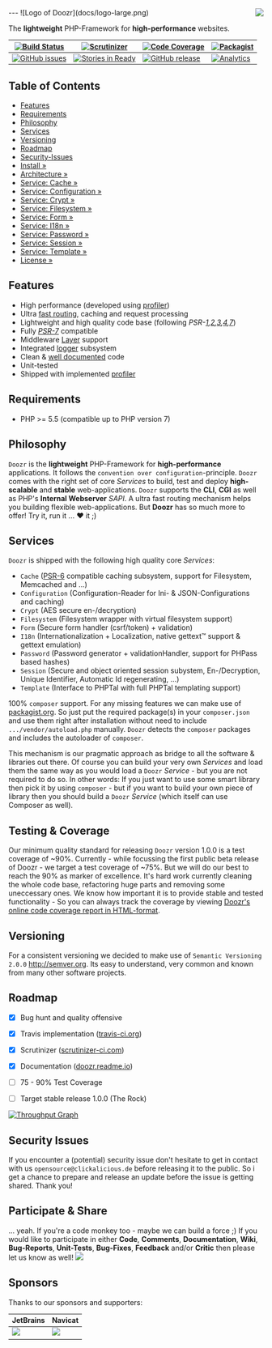 <img src="https://avatars2.githubusercontent.com/u/514566?v=3&u=4615dfc4970d93dea5d3eaf996b7903ee6e24e20&s=140" align="right" />
---
![Logo of Doozr](docs/logo-large.png)

The **lightweight** PHP-Framework for **high-performance** websites.

| [![Build Status](https://img.shields.io/travis/clickalicious/Doozr.svg)](https://travis-ci.org/clickalicious/Doozr) 	| [![Scrutinizer](https://img.shields.io/scrutinizer/g/clickalicious/Doozr.svg)](https://scrutinizer-ci.com/g/clickalicious/Doozr/) 	| [![Code Coverage](https://scrutinizer-ci.com/g/clickalicious/Doozr/badges/coverage.png?b=master)](https://scrutinizer-ci.com/g/clickalicious/Doozr/?branch=master) 	| [![Packagist](https://img.shields.io/packagist/l/clickalicious/Doozr.svg?style=flat)](http://opensource.org/licenses/BSD-2-Clause) 	|
|---	|---	|---	|---	|
| [![GitHub issues](https://img.shields.io/github/issues/clickalicious/doozr.svg?style=flat)](https://github.com/clickalicious/Doozr/issues) 	| [![Stories in Ready](https://badge.waffle.io/clickalicious/Doozr.png?label=ready&title=Ready)](https://waffle.io/clickalicious/Doozr)  	| [![GitHub release](https://img.shields.io/github/release/clickalicious/Doozr.svg?style=flat)](https://github.com/clickalicious/Doozr/releases) 	| [![Analytics](https://ga-beacon.appspot.com/UA-905793-10/clickalicious/readme?flat)](https://doozr.readme.io/docs)  	|


## Table of Contents

- [Features](#features)
- [Requirements](#requirements)
- [Philosophy](#philosophy)
- [Services](#services)
- [Versioning](#versioning)
- [Roadmap](#roadmap)
- [Security-Issues](#security-issues)
- [Install »](https://github.com/clickalicious/Doozr/blob/master/docs/INSTALL.md)
- [Architecture »](https://github.com/clickalicious/Doozr/blob/master/docs/ARCHITECTURE.md)
- [Service: Cache »](https://github.com/clickalicious/Doozr/blob/master/src/Service/Doozr/Cache/README.md)
- [Service: Configuration »](https://github.com/clickalicious/Doozr/blob/master/src/Service/Doozr/Configuration/README.md)
- [Service: Crypt »](https://github.com/clickalicious/Doozr/blob/master/src/Service/Doozr/Crypt/README.md)
- [Service: Filesystem »](https://github.com/clickalicious/Doozr/blob/master/src/Service/Doozr/Filesystem/README.md)
- [Service: Form »](https://github.com/clickalicious/Doozr/blob/master/src/Service/Doozr/Form/README.md)
- [Service: I18n »](https://github.com/clickalicious/Doozr/blob/master/src/Service/Doozr/I18n/README.md)
- [Service: Password »](https://github.com/clickalicious/Doozr/blob/master/src/Service/Doozr/Password/README.md)
- [Service: Session »](https://github.com/clickalicious/Doozr/blob/master/src/Service/Doozr/Session/README.md)
- [Service: Template »](https://github.com/clickalicious/Doozr/blob/master/src/Service/Doozr/Template/README.md)
- [License »](LICENSE)


## Features

 - High performance (developed using [profiler][5])
 - Ultra [fast routing][4], caching and request processing
 - Lightweight and high quality code base (following *PSR-[1][6],[2][7],[3][8],[4][9],[7][10]*)
 - Fully [*PSR-7*][10] compatible
 - Middleware [Layer][11] support
 - Integrated [logger][8] subsystem
 - Clean & [well documented][12] code
 - Unit-tested
 - Shipped with implemented [profiler][5] 


## Requirements

 - PHP >= 5.5 (compatible up to PHP version 7)


## Philosophy

`Doozr` is the **lightweight** PHP-Framework for **high-performance** applications. It follows the `convention over configuration`-principle. `Doozr` comes with the right set of core *Services* to build, test and deploy **high-scalable** and **stable** web-applications. `Doozr` supports the **CLI**, **CGI** as well as PHP's **Internal Webserver** *SAPI*. A ultra fast routing mechanism helps you building flexible web-applications. But **Doozr** has so much more to offer! Try it, run it ... ♥ it ;)


## Services

`Doozr` is shipped with the following high quality core *Services*:

 - `Cache` ([PSR-6][2] compatible caching subsystem, support for Filesystem, Memcached and ...)
 - `Configuration` (Configuration-Reader for Ini- & JSON-Configurations and caching)
 - `Crypt` (AES secure en-/decryption)
 - `Filesystem` (Filesystem wrapper with virtual filesystem support)
 - `Form` (Secure form handler (csrf/token) + validation)
 - `I18n` (Internationalization + Localization, native gettext™ support & gettext emulation)
 - `Password` (Password generator + validationHandler, support for PHPass based hashes)
 - `Session` (Secure and object oriented session subystem, En-/Decryption, Unique Identifier, Automatic Id regenerating, ...)
 - `Template` (Interface to PHPTal with full PHPTal templating support)

100% `composer` support. For any missing features we can make use of [packagist.org][1]. So just put the required package(s) in your `composer.json` and use them right after installation without need to include `.../vendor/autoload.php` manually. `Doozr` detects the `composer` packages and includes the autoloader of `composer`.

This mechanism is our pragmatic approach as bridge to all the software & libraries out there. Of course you can build your very own *Services* and load them the same way as you would load a `Doozr` *Service* - but you are not required to do so. In other words: If you just want to use some smart library then pick it by using `composer` - but if you want to build your own piece of library then you should build a `Doozr` *Service* (which itself can use Composer as well).


## Testing & Coverage

Our minimum quality standard for releasing `Doozr` version 1.0.0 is a test coverage of ~90%. Currently - while focussing the first public beta release of Doozr - we target a test coverage of ~75%. But we will do our best to reach the 90% as marker of excellence. It's hard work currently cleaning the whole code base, refactoring huge parts and removing some uneccessary ones. We know how important it is to provide stable and tested functionality - So you can always track the coverage by viewing [Doozr's online code coverage report in HTML-format][3].


## Versioning

For a consistent versioning we decided to make use of `Semantic Versioning 2.0.0` http://semver.org. Its easy to understand, very common and known from many other software projects.


## Roadmap

- [x] Bug hunt and quality offensive
- [x] Travis implementation ([travis-ci.org](https://travis-ci.org/clickalicious/Doozr))
- [x] Scrutinizer ([scrutinizer-ci.com](https://scrutinizer-ci.com/g/clickalicious/Doozr/))
- [x] Documentation ([doozr.readme.io](https://doozr.readme.io))
- [ ] 75 - 90% Test Coverage
- [ ] Target stable release 1.0.0 (The Rock)


[![Throughput Graph](https://graphs.waffle.io/clickalicious/Doozr/throughput.svg)](https://waffle.io/clickalicious/Doozr/metrics)


## Security Issues

If you encounter a (potential) security issue don't hesitate to get in contact with us `opensource@clickalicious.de` before releasing it to the public. So i get a chance to prepare and release an update before the issue is getting shared. Thank you!


## Participate & Share

... yeah. If you're a code monkey too - maybe we can build a force ;) If you would like to participate in either **Code**, **Comments**, **Documentation**, **Wiki**, **Bug-Reports**, **Unit-Tests**, **Bug-Fixes**, **Feedback** and/or **Critic** then please let us know as well!
<a href="https://twitter.com/intent/tweet?hashtags=&original_referer=http%3A%2F%2Fgithub.com%2F&text=Doozr%20-%20The%20lightweight%20PHP-Framework%20for%20high-performance%20projects%20%40phpfluesterer%20%23Doozr%20%23php%20https%3A%2F%2Fgithub.com%2Fclickalicious%2FDoozr&tw_p=tweetbutton" target="_blank">
  <img src="http://jpillora.com/github-twitter-button/img/tweet.png"></img>
</a>


## Sponsors

Thanks to our sponsors and supporters:

| JetBrains | Navicat |
|---|---|
| <a href="https://www.jetbrains.com/phpstorm/" title="PHP IDE :: JetBrains PhpStorm" target="_blank"><img src="https://resources.jetbrains.com/assets/media/open-graph/jetbrains_250x250.png" height="55"></img></a> | <a href="http://www.navicat.com/" title="Navicat GUI - DB GUI-Admin-Tool for MySQL, MariaDB, SQL Server, SQLite, Oracle & PostgreSQL" target="_blank"><img src="http://upload.wikimedia.org/wikipedia/en/9/90/PremiumSoft_Navicat_Premium_Logo.png" height="55" /></a>  |


[1]: https://packagist "packagist.org - Package registry of composer"
[2]: http://www.php-fig.org/psr/psr-6/ "PSR-6 caching standard"
[3]: http://clickalicious.github.io/Doozr/ "Doozr's online code coverage report in HTML-format"
[4]: https://nikic.github.io/2014/02/18/Fast-request-routing-using-regular-expressions.html "Fast request routing using regular expressions"
[5]: https://github.com/FriendsOfPHP/uprofiler "Lightweight profiler for PHP (based on facebook/xhprof)"
[6]: http://www.php-fig.org/psr/psr-1/ "PSR-1: Basic Coding Standard"
[7]: http://www.php-fig.org/psr/psr-2/ "PSR-2: Coding Style Guide"
[8]: http://www.php-fig.org/psr/psr-3/ "PSR-3: Logger Interface"
[9]: http://www.php-fig.org/psr/psr-4/ "PSR-4: Autoloader"
[10]: http://www.php-fig.org/psr/psr-7/ "PSR-7: HTTP message interfaces"
[11]: https://packagist.org/packages/relay/relay "A PSR-7 middleware dispatcher."
[12]: https://doozr.readme.io/ "The Doozr Developer Hub"
